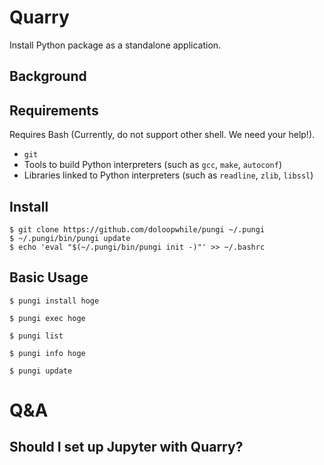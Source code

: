 # Quarry

Install Python package as a standalone application.

## Background

<!-- TODO: Write background -->

## Requirements

Requires Bash (Currently, do not support other shell. We need your help!).

- `git`
- Tools to build Python interpreters (such as `gcc`, `make`, `autoconf`)
- Libraries linked to Python interpreters (such as `readline`, `zlib`, `libssl`)

<!-- TODO: Add examples to install requirements-->

## Install

```
$ git clone https://github.com/doloopwhile/pungi ~/.pungi
$ ~/.pungi/bin/pungi update
$ echo 'eval "$(~/.pungi/bin/pungi init -)"' >> ~/.bashrc
```

## Basic Usage

```
$ pungi install hoge
```

```
$ pungi exec hoge
```

```
$ pungi list
```

```
$ pungi info hoge
```

```
$ pungi update
```

# Q&A

## Should I set up Jupyter with Quarry?

